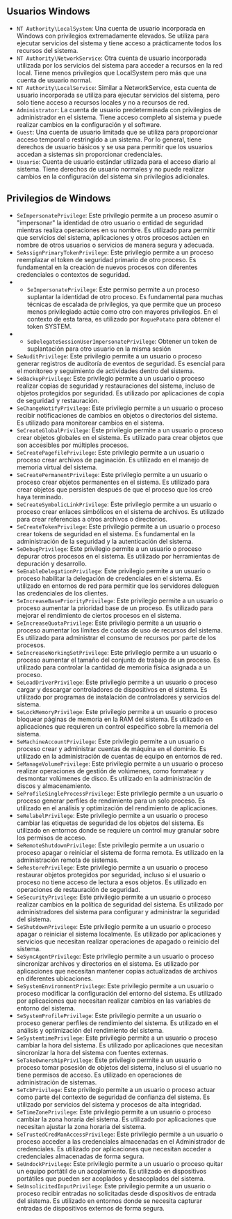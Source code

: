 
## **Usuarios Windows**
- `NT Authority\LocalSystem`: Una cuenta de usuario incorporada en Windows con privilegios extremadamente elevados. Se utiliza para ejecutar servicios del sistema y tiene acceso a prácticamente todos los recursos del sistema.
- `NT Authority\NetworkService`: Otra cuenta de usuario incorporada utilizada por los servicios del sistema para acceder a recursos en la red local. Tiene menos privilegios que LocalSystem pero más que una cuenta de usuario normal.
- `NT Authority\LocalService`: Similar a NetworkService, esta cuenta de usuario incorporada se utiliza para ejecutar servicios del sistema, pero solo tiene acceso a recursos locales y no a recursos de red.
- `Administrator`: La cuenta de usuario predeterminada con privilegios de administrador en el sistema. Tiene acceso completo al sistema y puede realizar cambios en la configuración y el software.
- `Guest`: Una cuenta de usuario limitada que se utiliza para proporcionar acceso temporal o restringido a un sistema. Por lo general, tiene derechos de usuario básicos y se usa para permitir que los usuarios accedan a sistemas sin proporcionar credenciales.
- `Usuario`: Cuenta de usuario estándar utilizada para el acceso diario al sistema. Tiene derechos de usuario normales y no puede realizar cambios en la configuración del sistema sin privilegios adicionales.

## **Privilegios de Windows**
- `SeImpersonatePrivilege`: Este privilegio permite a un proceso asumir o "impersonar" la identidad de otro usuario o entidad de seguridad mientras realiza operaciones en su nombre. Es utilizado para permitir que servicios del sistema, aplicaciones y otros procesos actúen en nombre de otros usuarios o servicios de manera segura y adecuada.
- `SeAssignPrimaryTokenPrivilege`: Este privilegio permite a un proceso reemplazar el token de seguridad primario de otro proceso. Es fundamental en la creación de nuevos procesos con diferentes credenciales o contextos de seguridad.
- - `SeImpersonatePrivilege`: Este permiso permite a un proceso suplantar la identidad de otro proceso. Es fundamental para muchas técnicas de escalada de privilegios, ya que permite que un proceso menos privilegiado actúe como otro con mayores privilegios. En el contexto de esta tarea, es utilizado por `RoguePotato` para obtener el token SYSTEM.
- - `SeDelegateSessionUserImpersonatePrivilege`: Obtener un token de suplantación para otro usuario en la misma sesión
- `SeAuditPrivilege`: Este privilegio permite a un usuario o proceso generar registros de auditoría de eventos de seguridad. Es esencial para el monitoreo y seguimiento de actividades dentro del sistema.
- `SeBackupPrivilege`: Este privilegio permite a un usuario o proceso realizar copias de seguridad y restauraciones del sistema, incluso de objetos protegidos por seguridad. Es utilizado por aplicaciones de copia de seguridad y restauración.
- `SeChangeNotifyPrivilege`: Este privilegio permite a un usuario o proceso recibir notificaciones de cambios en objetos o directorios del sistema. Es utilizado para monitorear cambios en el sistema.
- `SeCreateGlobalPrivilege`: Este privilegio permite a un usuario o proceso crear objetos globales en el sistema. Es utilizado para crear objetos que son accesibles por múltiples procesos.
- `SeCreatePagefilePrivilege`: Este privilegio permite a un usuario o proceso crear archivos de paginación. Es utilizado en el manejo de memoria virtual del sistema.
- `SeCreatePermanentPrivilege`: Este privilegio permite a un usuario o proceso crear objetos permanentes en el sistema. Es utilizado para crear objetos que persisten después de que el proceso que los creó haya terminado.
- `SeCreateSymbolicLinkPrivilege`: Este privilegio permite a un usuario o proceso crear enlaces simbólicos en el sistema de archivos. Es utilizado para crear referencias a otros archivos o directorios.
- `SeCreateTokenPrivilege`: Este privilegio permite a un usuario o proceso crear tokens de seguridad en el sistema. Es fundamental en la administración de la seguridad y la autenticación del sistema.
- `SeDebugPrivilege`: Este privilegio permite a un usuario o proceso depurar otros procesos en el sistema. Es utilizado por herramientas de depuración y desarrollo.
- `SeEnableDelegationPrivilege`: Este privilegio permite a un usuario o proceso habilitar la delegación de credenciales en el sistema. Es utilizado en entornos de red para permitir que los servidores deleguen las credenciales de los clientes.
- `SeIncreaseBasePriorityPrivilege`: Este privilegio permite a un usuario o proceso aumentar la prioridad base de un proceso. Es utilizado para mejorar el rendimiento de ciertos procesos en el sistema.
- `SeIncreaseQuotaPrivilege`: Este privilegio permite a un usuario o proceso aumentar los límites de cuotas de uso de recursos del sistema. Es utilizado para administrar el consumo de recursos por parte de los procesos.
- `SeIncreaseWorkingSetPrivilege`: Este privilegio permite a un usuario o proceso aumentar el tamaño del conjunto de trabajo de un proceso. Es utilizado para controlar la cantidad de memoria física asignada a un proceso.
- `SeLoadDriverPrivilege`: Este privilegio permite a un usuario o proceso cargar y descargar controladores de dispositivos en el sistema. Es utilizado por programas de instalación de controladores y servicios del sistema.
- `SeLockMemoryPrivilege`: Este privilegio permite a un usuario o proceso bloquear páginas de memoria en la RAM del sistema. Es utilizado en aplicaciones que requieren un control específico sobre la memoria del sistema.
- `SeMachineAccountPrivilege`: Este privilegio permite a un usuario o proceso crear y administrar cuentas de máquina en el dominio. Es utilizado en la administración de cuentas de equipo en entornos de red.
- `SeManageVolumePrivilege`: Este privilegio permite a un usuario o proceso realizar operaciones de gestión de volúmenes, como formatear y desmontar volúmenes de disco. Es utilizado en la administración de discos y almacenamiento.
- `SeProfileSingleProcessPrivilege`: Este privilegio permite a un usuario o proceso generar perfiles de rendimiento para un solo proceso. Es utilizado en el análisis y optimización del rendimiento de aplicaciones.
- `SeRelabelPrivilege`: Este privilegio permite a un usuario o proceso cambiar las etiquetas de seguridad de los objetos del sistema. Es utilizado en entornos donde se requiere un control muy granular sobre los permisos de acceso.
- `SeRemoteShutdownPrivilege`: Este privilegio permite a un usuario o proceso apagar o reiniciar el sistema de forma remota. Es utilizado en la administración remota de sistemas.
- `SeRestorePrivilege`: Este privilegio permite a un usuario o proceso restaurar objetos protegidos por seguridad, incluso si el usuario o proceso no tiene acceso de lectura a esos objetos. Es utilizado en operaciones de restauración de seguridad.
- `SeSecurityPrivilege`: Este privilegio permite a un usuario o proceso realizar cambios en la política de seguridad del sistema. Es utilizado por administradores del sistema para configurar y administrar la seguridad del sistema.
- `SeShutdownPrivilege`: Este privilegio permite a un usuario o proceso apagar o reiniciar el sistema localmente. Es utilizado por aplicaciones y servicios que necesitan realizar operaciones de apagado o reinicio del sistema.
- `SeSyncAgentPrivilege`: Este privilegio permite a un usuario o proceso sincronizar archivos y directorios en el sistema. Es utilizado por aplicaciones que necesitan mantener copias actualizadas de archivos en diferentes ubicaciones.
- `SeSystemEnvironmentPrivilege`: Este privilegio permite a un usuario o proceso modificar la configuración del entorno del sistema. Es utilizado por aplicaciones que necesitan realizar cambios en las variables de entorno del sistema.
- `SeSystemProfilePrivilege`: Este privilegio permite a un usuario o proceso generar perfiles de rendimiento del sistema. Es utilizado en el análisis y optimización del rendimiento del sistema.
- `SeSystemtimePrivilege`: Este privilegio permite a un usuario o proceso cambiar la hora del sistema. Es utilizado por aplicaciones que necesitan sincronizar la hora del sistema con fuentes externas.
- `SeTakeOwnershipPrivilege`: Este privilegio permite a un usuario o proceso tomar posesión de objetos del sistema, incluso si el usuario no tiene permisos de acceso. Es utilizado en operaciones de administración de sistemas.
- `SeTcbPrivilege`: Este privilegio permite a un usuario o proceso actuar como parte del contexto de seguridad de confianza del sistema. Es utilizado por servicios del sistema y procesos de alta integridad.
- `SeTimeZonePrivilege`: Este privilegio permite a un usuario o proceso cambiar la zona horaria del sistema. Es utilizado por aplicaciones que necesitan ajustar la zona horaria del sistema.
- `SeTrustedCredManAccessPrivilege`: Este privilegio permite a un usuario o proceso acceder a las credenciales almacenadas en el Administrador de credenciales. Es utilizado por aplicaciones que necesitan acceder a credenciales almacenadas de forma segura.
- `SeUndockPrivilege`: Este privilegio permite a un usuario o proceso quitar un equipo portátil de un acoplamiento. Es utilizado en dispositivos portátiles que pueden ser acoplados y desacoplados del sistema.
- `SeUnsolicitedInputPrivilege`: Este privilegio permite a un usuario o proceso recibir entradas no solicitadas desde dispositivos de entrada del sistema. Es utilizado en entornos donde se necesita capturar entradas de dispositivos externos de forma segura.
